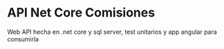 # API Net Core Comisiones

Web API hecha en .net core y sql server, test unitarios y app angular para consumirla